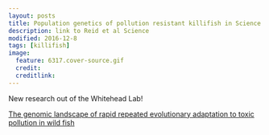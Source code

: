 ```yaml
---
layout: posts
title: Population genetics of pollution resistant killifish in Science 
description: link to Reid et al Science
modified: 2016-12-8
tags: [killifish]
image:
  feature: 6317.cover-source.gif 
  credit: 
  creditlink: 
---
```

New research out of the Whitehead Lab!

[The genomic landscape of rapid repeated evolutionary adaptation to toxic pollution in wild fish](http://science.sciencemag.org/content/354/6317/1305)
